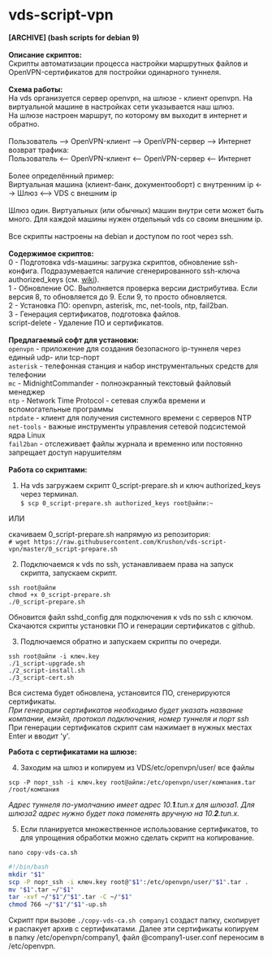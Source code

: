 # vds-script-vpn
**[ARCHIVE] (bash scripts for debian 9)**<br>
<br>
**Описание скриптов:**<br>
Скрипты автоматизации процесса настройки маршрутных файлов и OpenVPN-сертификатов для постройки одинарного туннеля.<br>
<br>
**Схема работы:**<br>
На vds организуется сервер openvpn, на шлюзе - клиент openvpn. На виртуальной машине в настройках сети указывается наш шлюз.<br>
На шлюзе настроен маршрут, по которому вм выходит в интернет и обратно.<br>
<br>
Пользователь --> OpenVPN-клиент --> OpenVPN-сервер --> Интернет<br>
возврат трафика:<br>
Пользователь <-- OpenVPN-клиент <-- OpenVPN-сервер <-- Интернет<br>
<br>
Более определённый пример:<br>
Виртуальная машина (клиент-банк, документооборт) с внутренним ip <--> Шлюз <--> VDS с внешним ip
<br><br>
Шлюз один. Виртуальных (или обычных) машин внутри сети может быть много. Для каждой машины нужен отдельный vds со своим внешним ip.
<br><br>
Все скрипты настроены на debian и доступом по root через ssh.<br>
<br>
**Содержимое скриптов:**<br>
0 - Подготовка vds-машины: загрузка скриптов, обновление ssh-конфига. Подразумевается наличие сгенерированного ssh-ключа authorized_keys (см. <a href="https://github.com/Krushon/vds-script-vpn/wiki">wiki</a>).<br>
1 - Обновление ОС. Выполняется проверка версии дистрибутива. Если версия 8, то обновляется до 9. Если 9, то просто обновляется.<br>
2 - Установка ПО: openvpn, asterisk, mc, net-tools, ntp, fail2ban.<br>
3 - Генерация сертификатов, подготовка файлов.<br>
script-delete - Удаление ПО и сертификатов.<br>
<br>
**Предлагаемый софт для установки:**<br>
`openvpn` - приложение для создания безопасного ip-туннеля через единый udp- или tcp-порт<br>
`asterisk` - телефонная станция и набор инструментальных средств для телефонии<br>
`mc` - MidnightCommander - полноэкранный текстовый файловый менеджер<br>
`ntp` - Network Time Protocol - сетевая служба времени и вспомогательные программы<br>
`ntpdate` - клиент для получения системного времени с серверов NTP<br>
`net-tools` - важные инструменты управления сетевой подсистемой ядра Linux<br>
`fail2ban` - отслеживает файлы журнала и временно или постоянно запрещает доступ нарушителям<br>
<br>
**Работа со скриптами:**
1. На vds загружаем скрипт 0_script-prepare.sh и ключ authorized_keys через терминал.<br>
`$ scp 0_script-prepare.sh authorized_keys root@айпи:~`

ИЛИ

скачиваем 0_script-prepare.sh напрямую из репозитория:<br>
`# wget https://raw.githubusercontent.com/Krushon/vds-script-vpn/master/0_script-prepare.sh`

2. Подключаемся к vds по ssh, устанавливаем права на запуск скрипта, запускаем скрипт.

`ssh root@айпи`<br>
`chmod +x 0_script-prepare.sh`<br>
`./0_script-prepare.sh`<br>

Обновится файл sshd_config для подключения к vds по ssh с ключом. Скачаются скрипты установки ПО и генерации сертификатов с github.

3. Подлючаемся обратно и запускаем скрипты по очереди.

`ssh root@айпи -i ключ.key`<br>
`./1_script-upgrade.sh`<br>
`./2_script-install.sh`<br>
`./3_script-cert.sh`<br>

Вся система будет обновлена, установится ПО, сгенерируются сертификаты.<br>
*При генерации сертификатов необходимо будет указать название компании, емэйл, протокол подключения, номер туннеля и порт ssh*<br>
При генерации сертификатов скрипт сам нажимает в нужных местах Enter и вводит 'y'.

**Работа с сертификатами на шлюзе:**

4. Заходим на шлюз и копируем из VDS/etc/openvpn/user/ все файлы

`scp -P порт_ssh -i ключ.key root@айпи:/etc/openvpn/user/компания.tar /root/компания`

*Адрес туннеля по-умолчанию имеет адрес 10.**1**.tun.x для шлюза1. Для шлюза2 адрес нужно будет пока поменять вручную на 10.**2**.tun.x.*

5. Если планируется множественное использование сертификатов, то для упрощения обработки можно сделать скрипт на копирование.

`nano copy-vds-ca.sh`
```bash
#!/bin/bash
mkdir "$1"
scp -P порт_ssh -i ключ.key root@"$1":/etc/openvpn/user/"$1".tar .
mv "$1".tar ~/"$1"
tar -xvf ~/"$1"/"$1".tar -C ~/"$1"
chmod 766 ~/"$1"/"$1"-up.sh
```
Скрипт при вызове `./copy-vds-ca.sh company1` создаст папку, скопирует и распакует архив с сертификатами.
Далее эти сертификаты копируем в папку /etc/openvpn/company1, файл @company1-user.conf переносим в /etc/openvpn.
